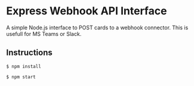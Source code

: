 # Express Webhook API Interface

A simple Node.js interface to POST cards to a webhook connector. This is usefull for MS Teams or Slack.

## Instructions

```
$ npm install
```

```
$ npm start
```

